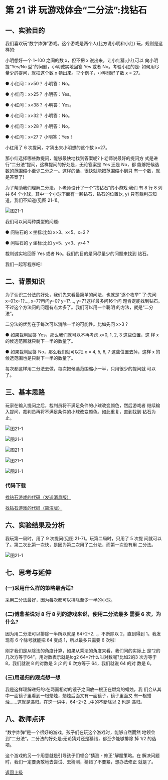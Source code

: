 # 第 21 讲 玩游戏体会“二分法”:找钻石


## 一、实验目的

我们喜欢玩“数字炸弹”游戏。这个游戏是两个人(比方说小明和小红) 玩，规则是这样的:

小明想好一个 1~100 之间的数 x，但不把 x 说出来，让小红猜;小红可以 向小明提“Yes/No 型”的问题，小明诚实地回答 Yes 或者 No。考验小红的是: 如何用尽量少的提问，就把这个数 x 猜出来。举个例子，小明想好了数 x = 27。

● 	小红问：x>50？ 小明答：No。

● 	小红问：x>25？ 小明答：Yes。

● 	小红问：x<38？ 小明答：Yes。

● 	小红问：x>32？ 小明答：No。

● 	小红问：x>28？ 小明答：No。

● 	小红问：x=27？ 小明答：Yes！

小红用了 6 次提问，才猜出来小明想的这个数 x=27。 

那小红选择哪些数提问，能够最快地找到答案呢?卜老师说最好的提问方
式是进行“二分法”提问，这样提问的好处是，无论答案是 Yes 还是 No，都 能够把候选数的范围缩小至少二分之一。这样的话，很快就能把范围缩小到只 有一个数，就是答案了!

为了帮助我们理解二分法，卜老师设计了一个“找钻石”的小游戏:我们 有 8 行 8 列共 64 个小球，其中一个小球下面有一颗钻石，钻石的位置(x, y) 只有裁判员知道，我们不知道(见图 21-1)。

![图21-1](Figures/Lec21-1.png)

我们可以问两种类型的问题:

● 问钻石的 x 坐标:比如 x>3、x<5、x=2 ?

● 问钻石的 y 坐标:比如 y=5、y<3、y>4 ?

裁判诚实地回答 Yes 或者 No。我们的目的是问尽量少的问题来找到
钻石。 

我们一起写程序吧!



## 二、背景知识

为了认识二分法的好处，我们先来看最简单的问法，也就是“逐个枚举” 了:先问x=0?x=1?..., x=7?再问y=0? y=1?..., y=7?这样最多问16个问 题肯定能找到钻石。不过这个方法问的问题有点太多了。我们可以用一个聪明 的方法，就是“二分法”。

二分法的优势在于每次可以消除一半的可能性。比如先问 x>3 ?

● 如果裁判回答 Yes，那么我们就可以不再考虑 x=0, 1, 2, 3 这些位置，这
样 x 的候选范围就只剩下一半的数量了。

● 如果裁判回答 No，那么我们就可以把 x = 4, 5, 6, 7 这些位置去掉，这样
x 的候选范围也是只剩下一半的数量了。 

每次都这样用二分法去做，每次把候选范围缩小一半，只用很少的提问就
可以了。


## 三、基本思路

玩家在输入提问之后，裁判员将不满足条件的小球改变颜色，然后游戏者 继续输入提问，裁判员再将不满足条件的小球改变颜色。如此重复，直到找到 钻石为止。

![图21-1](Figures/Lec21-2.png)

![图21-1](Figures/Lec21-3.png)

![图21-1](Figures/Lec21-4.png)

![图21-1](Figures/Lec21-5.png)

![图21-1](Figures/Lec21-6.png)


### 代码下载

[找钻石游戏的代码（发送消息版）](Code/第21讲-找钻石-发送消息版.sb3) 


[找钻石游戏的代码（简洁版）](Code/第21讲-找钻石-简洁版.sb3) 



## 六、实验结果及分析

我玩第一局时，用了 9 次提问(见图 21-7)。玩第二局时，只用了 5 次提 问就可以了。第二次比第一次快，是因为第二次用了二分法，而第一次没有用 二分法。

![图21-1](Figures/Lec21-7.png)

## 七、思考与延伸

### (一)采用什么样的策略最合适?

采用二分法最好，因为每次都可以排除至少一半的小球。

### (二)傅鼎荃说对 8 行 8 列的游戏来说，使用二分法最多 需要 6 次，为什么?

因为用二分法可以排除一半所以就是 64÷2÷2...，不断除以 2，直到得到 1。我发现有 6 个除号就能把 64 变成 1，所以最多只需要 6 次啦!

刚才我们是从除法的角度计算，如果从乘法的角度来看，我们问的实际上 是“2的几次方等于64”，用对数表示就是log2 64=?什么叫对数呢?比如2的3 次方等于 8，我们就说 8 的对数是 3 ;2 的 6 次方等于 64，我们就说 64 的对 数是 6。

### (三)用递归的观点想一想

我是这样理解递归的:在两面相对的镜子之间放一根正在燃烧的蜡烛，我 们会从其中一面镜子里看到一根蜡烛，蜡烛后面又有一面镜子，镜子里面又 有一根蜡烛......这就是递归。在这一讲中，64÷2÷2...中的不断除以 2 也是 递归。

## 八、教师点评
“数字炸弹”是一个很好的游戏，孩子们在玩这个游戏时，能够自然而然 地领会到“二分法”。二分法的好处是:无论猜对还是猜错，都至少能够排除 掉 1/2 的选项。

这个游戏的另一个用意就是引导孩子们领会“猜测 - 修正”解题策略。在 解决问题时，我们一定要勇敢地去尝试、去猜测，猜错了不要紧，想办法修正 就是了。


[返回上级](index.md)
